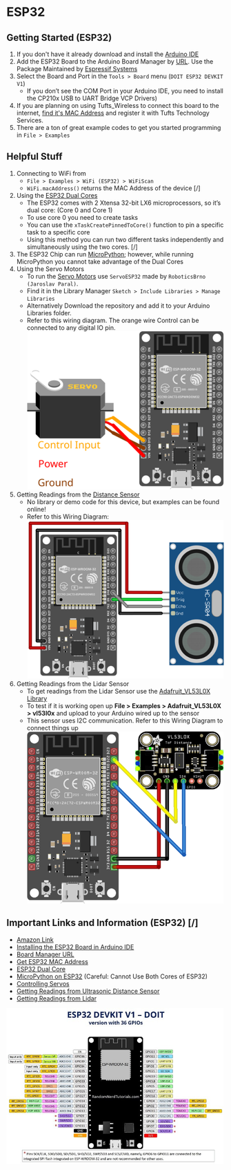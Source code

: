 # ESP32

## Getting Started (ESP32)

1. If you don't have it already download and install the [Arduino IDE](https://www.arduino.cc/en/software)
2. Add the ESP32 Board to the Arduino Board Manager by [URL](https://randomnerdtutorials.com/installing-the-esp32-board-in-arduino-ide-windows-instructions/). Use the Package Maintained by [Espressif Systems](https://dl.espressif.com/dl/package_esp32_index.json)
3. Select the Board and Port in the `Tools > Board` menu (`DOIT ESP32 DEVKIT V1`)
    * If you don’t see the COM Port in your Arduino IDE, you need to install the CP210x USB to UART Bridge VCP Drivers)
4. If you are planning on using Tufts_Wireless to connect this board to the internet, [find it's MAC Address](https://randomnerdtutorials.com/get-change-esp32-esp8266-mac-address-arduino/) and register it with Tufts Technology Services.
5. There are a ton of great example codes to get you started programming in `File > Examples`

## Helpful Stuff

1. Connecting to WiFi from
   * `File > Examples > WiFi (ESP32) > WiFiScan`
   * `WiFi.macAddress()` returns the MAC Address of the device [/]
2. Using the [ESP32 Dual Cores](https://randomnerdtutorials.com/esp32-dual-core-arduino-ide/)
   * The ESP32 comes with 2 Xtensa 32-bit LX6 microprocessors, so it’s dual core: (Core 0 and Core 1)
   * To use core 0 you need to create tasks
   * You can use the `xTaskCreatePinnedToCore()` function to pin a specific task to a specific core
   * Using this method you can run two different tasks independently and simultaneously using the two cores. [/]
3. The ESP32 Chip can run [MicroPython](https://docs.micropython.org/en/latest/esp32/tutorial/intro.html#powering-the-board); however, while running MicroPython you cannot take advantage of the Dual Cores
4. Using the Servo Motors
   * To run the [Servo Motors](https://dronebotworkshop.com/esp32-servo/) use `ServoESP32` made by `RoboticsBrno (Jaroslav Paral)`.
   * Find it in the Library Manager `Sketch > Include Libraries > Manage Libraries`
   * Alternatively Download the repository and add it to your Arduino Libraries folder.
   * Refer to this wiring diagram. The orange wire Control can be connected to any digital IO pin.
![Example Wiring for Servo to ESP](./ESP32ServoWiring_bb.svg)
5. Getting Readings from the [Distance Sensor](https://www.sparkfun.com/products/15569)
   * No library or demo code for this device, but examples can be found online!
   * Refer to this Wiring Diagram:
   ![Example Wiring for Distance Sensor](./ESP32DistanceSensorWiring_bb.svg)
6. Getting Readings from the Lidar Sensor
   * To get readings from the Lidar Sensor use the [Adafruit_VL53L0X Library](https://github.com/adafruit/Adafruit_VL53L0X)
   * To test if it is working open up **File > Examples > Adafruit_VL53L0X > vl53l0x** and upload to your Arduino wired up to the sensor
   * This sensor uses I2C communication. Refer to this Wiring Diagram to connect things up ![Example Wiring for Lidar to ESP](./ESP32LidarWiring_bb.png)

## Important Links and Information (ESP32) [/]

* [Amazon Link](https://www.amazon.com/ESP32-WROOM-32-Development-ESP-32S-Bluetooth-Arduino/dp/B084KWNMM4)
* [Installing the ESP32 Board in Arduino IDE](https://randomnerdtutorials.com/installing-the-esp32-board-in-arduino-ide-windows-instructions/)
* [Board Manager URL](https://dl.espressif.com/dl/package_esp32_index.json)
* [Get ESP32 MAC Address](https://randomnerdtutorials.com/get-change-esp32-esp8266-mac-address-arduino/)
* [ESP32 Dual Core](https://randomnerdtutorials.com/esp32-dual-core-arduino-ide/)
* [MicroPython on ESP32](https://docs.micropython.org/en/latest/esp32/tutorial/intro.html#powering-the-board) (Careful: Cannot Use Both Cores of ESP32)
* [Controlling Servos](https://dronebotworkshop.com/esp32-servo/)
* [Getting Readings from Ultrasonic Distance Sensor](https://randomnerdtutorials.com/esp32-hc-sr04-ultrasonic-arduino/)
* [Getting Readings from Lidar](https://learn.adafruit.com/adafruit-vl53l0x-micro-lidar-distance-sensor-breakout/arduino-code)

[![ESP32 Pinout](../public/esp32DEVKIT.jpg)](https://randomnerdtutorials.com/esp32-pinout-reference-gpios/)
